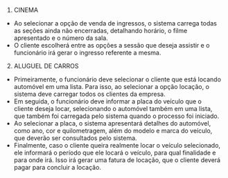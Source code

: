 1) CINEMA
* Ao selecionar a opção de venda de ingressos, o sistema carrega todas as seções ainda não encerradas, detalhando horário, o filme apresentado e o número da sala.
* O cliente escolherá entre as opções a sessão que deseja assistir e o funcionário irá gerar o ingresso referente a mesma.

2) ALUGUEL DE CARROS
* Primeiramente, o funcionário deve selecionar o cliente que está locando automóvel em uma lista. Para isso, ao selecionar a opção locação, o sistema deve carregar todos os clientes da empresa.
* Em seguida, o funcionário deve informar a placa do veículo que o cliente deseja locar, selecionando o automóvel também em uma lista, que também foi carregada pelo sistema quando o processo foi iniciado.
* Ao selecionar a placa, o sistema apresentará detalhes do automóvel, como ano, cor e quilometragem, além do modelo e marca do veículo, que deverão ser consultados pelo sistema.
* Finalmente, caso o cliente queira realmente locar o veículo selecionado, ele informará o período que ele locará o veículo, para qual finalidade e para onde irá. Isso irá gerar uma fatura de locação, que o cliente deverá pagar para concluir a locação.
